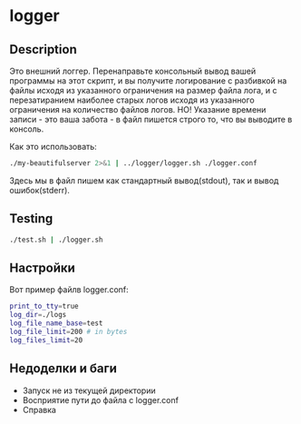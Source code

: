 # logger

## Description

Это внешний логгер. Перенаправьте консольный вывод вашей программы на этот скрипт, и вы получите логирование с разбивкой на файлы исходя из указанного ограничения на размер файла лога, и с перезатиранием наиболее старых логов исходя из указанного ограничения на количество файлов логов.
НО! Указание времени записи - это ваша забота - в файл пишется строго то, что вы выводите в консоль.


Как это использовать:
```bash
./my-beautifulserver 2>&1 | ../logger/logger.sh ./logger.conf
```
Здесь мы в файл пишем как стандартный вывод(stdout), так и вывод ошибок(stderr).

## Testing
```bash
./test.sh | ./logger.sh
```

## Настройки
Вот пример файлв logger.conf:
```bash
print_to_tty=true
log_dir=./logs
log_file_name_base=test
log_file_limit=200 # in bytes
log_files_limit=20
```

## Недоделки и баги
* Запуск не из текущей директории
* Восприятие пути до файла с logger.conf
* Справка
